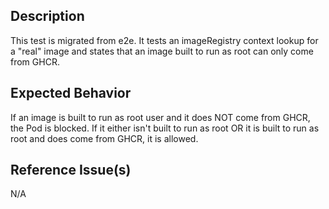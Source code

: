 ## Description

This test is migrated from e2e. It tests an imageRegistry context lookup for a "real" image and states that an image built to run as root can only come from GHCR.

## Expected Behavior

If an image is built to run as root user and it does NOT come from GHCR, the Pod is blocked. If it either isn't built to run as root OR it is built to run as root and does come from GHCR, it is allowed.

## Reference Issue(s)

N/A